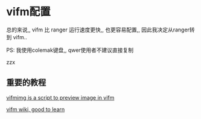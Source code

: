 # vifm配置

总的来说,, vifm 比 ranger 运行速度更快,, 也更容易配置,,  因此我决定从ranger转到 vifm..

PS:  我使用colemak键盘,, qwer使用者不建议直接复制

zzx

## 重要的教程

[vifmimg is a script to preview image in vifm](https://github.com/cirala/vifmimg)

[vifm wiki, good to learn](https://wiki.vifm.info/index.php/Main_Page)
